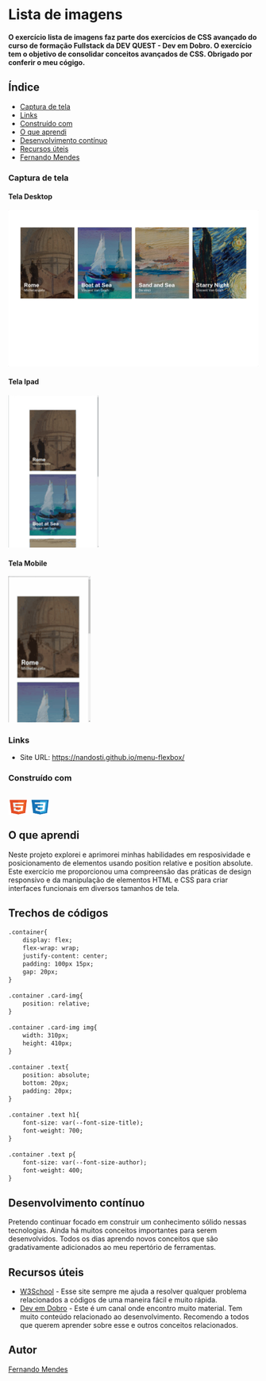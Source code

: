 # Lista de imagens

#### O exercício lista de imagens faz parte dos exercícios de CSS avançado do curso de formação Fullstack da DEV QUEST - Dev em Dobro. O exercício tem o objetivo de consolidar conceitos avançados de CSS. Obrigado por conferir o meu cógigo.

## Índice

- [Captura de tela](#captura-de-tela)
- [Links](#links)
- [Construído com](#construído-com)
- [O que aprendi](#o-que-aprendi)
- [Desenvolvimento contínuo](#desenvolvimento-contínuo)
- [Recursos úteis](#recursos-úteis)
- [Fernando Mendes](#autor)

### Captura de tela

#### Tela Desktop

<img src="./src/img/desktop.png" alt="Tela desktop exibindo funcionalidades">

#### Tela Ipad

<img src="./src/img/ipad.gif" alt="Tela tablet exibindo funcionalidades">

#### Tela Mobile

<img src="./src/img/mobile.gif" alt="Exibindo responsividade no mobile">

### Links

- Site URL: https://nandosti.github.io/menu-flexbox/

### Construído com

<div style="display: inline_block"><br>
  <img align="center" alt="HTML" height="30" width="40" src="https://raw.githubusercontent.com/devicons/devicon/master/icons/html5/html5-original.svg">
  <img align="center" alt="CSS" height="30" width="40" src="https://raw.githubusercontent.com/devicons/devicon/master/icons/css3/css3-original.svg">       
</div>

## O que aprendi

Neste projeto explorei e aprimorei minhas habilidades em resposividade e posicionamento de elementos usando position relative e position absolute. Este exercício me proporcionou uma compreensão das práticas de design responsivo e da manipulação de elementos HTML e CSS para criar interfaces funcionais em diversos tamanhos de tela.


## Trechos de códigos

```
.container{
    display: flex;
    flex-wrap: wrap;
    justify-content: center;
    padding: 100px 15px;
    gap: 20px;
}

.container .card-img{
    position: relative;
}

.container .card-img img{
    width: 310px;
    height: 410px;
}

.container .text{
    position: absolute;
    bottom: 20px;
    padding: 20px;
}

.container .text h1{
    font-size: var(--font-size-title);
    font-weight: 700;
}

.container .text p{
    font-size: var(--font-size-author);
    font-weight: 400;
}

```

## Desenvolvimento contínuo

Pretendo continuar focado em construir um conhecimento sólido nessas tecnologias. Ainda há muitos conceitos importantes para serem desenvolvidos. Todos os dias aprendo novos conceitos que são gradativamente adicionados ao meu repertório de ferramentas.

## Recursos úteis

- [W3School](https://www.w3schools.com/css/default.asp) - Esse site sempre me ajuda a resolver qualquer problema relacionados a códigos de uma maneira fácil e muito rápida.
- [Dev em Dobro](https://www.youtube.com/@DevemDobro) - Este é um canal onde encontro muito material. Tem muito conteúdo relacionado ao desenvolvimento. Recomendo a todos que querem aprender sobre esse e outros conceitos relacionados.

## Autor

[Fernando Mendes](https://www.linkedin.com/in/fernandomendesti/)
